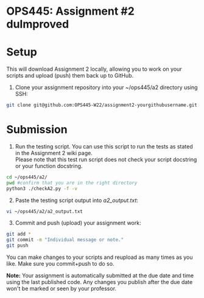# OPS445: Assignment #2 duImproved
# Setup
This will download Assignment 2 locally, allowing you to work on your scripts and upload (push) them back up to GitHub.

1. Clone your assignment repository into your ~/ops445/a2 directory using SSH:
```bash
git clone git@github.com:OPS445-W22/assignment2-yourgithubusername.git ~/ops445/a2/
```

# Submission
1. Run the testing script. You can use this script to run the tests as stated in the Assignment 2 wiki page.  
Please note that this test run script does not check your script docstring or your function docstring.  
```bash
cd ~/ops445/a2/
pwd #confirm that you are in the right directory
python3 ./checkA2.py -f -v
```

2. Paste the testing script output into *a2_output.txt*:
```bash
vi ~/ops445/a2/a2_output.txt
```

3. Commit and push (upload) your assignment work:
```bash
git add *
git commit -m "Individual message or note."
git push
```

You can make changes to your scripts and reupload as many times as you like. Make sure you commit+push to do so.

**Note:** Your assignment is automatically submitted at the due date and time using the last published code. Any changes you publish after the due date won't be marked or seen by your professor.
